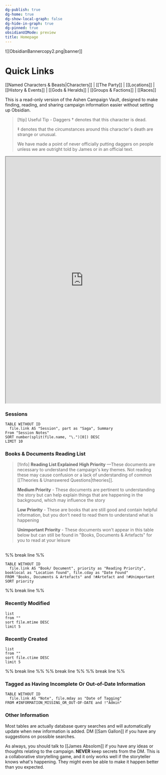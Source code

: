 ```yaml
---
dg-publish: true
dg-home: true
dg-show-local-graph: false
dg-hide-in-graph: true
dg-pinned: true
obsidianUIMode: preview
title: Homepage
---
```

![[ObsidianBannercopy2.png|banner]]

# Quick Links
[[Named Characters & Beasts|Characters]] | [[The Party]] | [[Locations]] | [[History & Events]] | [[Gods & Heralds]] | [[Groups & Factions]] | [[Races]]

This is a read-only version of the Ashen Campaign Vault, designed to make finding, reading, and sharing campaign information easier without setting up Obsidian.  

> [!tip] Useful Tip - Daggers
> † denotes that this character is dead.
> 
> ‡ denotes that the circumstances around this character's death are strange or unusual.
> 
> We have made a point of never officially putting daggers on people unless we are outright told by James or in an official text. 


<iframe src="https://app.kanka.io/w/322252/maps/108114/explore" width="100%" height="800">
  <p>Your browser does not support iframes.</p>
</iframe>




### Sessions
```dataview
TABLE WITHOUT ID
  file.link AS "Session", part as "Saga", Summary
From "Session Notes"
SORT number(split(file.name, "\.")[0]) DESC
LIMIT 10
```
### Books & Documents Reading List

> [!Info] **Reading List Explained**
> **High Priority** —These documents are necessary to understand the campaign's key themes. Not reading these may cause confusion or a lack of understanding of common [[Theories & Unanswered Questions|theories]].
> 
> **Medium Priority** - These documents are pertinent to understanding the story but can help explain things that are happening in the background, which may influence the story
> 
> **Low Priority** - These are books that are still good and contain helpful information, but you don't need to read them to understand what is happening 
> 
> **Unimportant Priority** - These documents won't appear in this table below but can still be found in "Books, Documents & Artefacts" for you to read at your leisure

<br> %% break line  %%

```dataview
TABLE WITHOUT ID
  file.link AS "Book/ Document", priority as "Reading Priority", booklocal as "Location found", file.cday as "Date Found"
FROM "Books, Documents & Artefacts" and !#Artefact and !#Unimportant
SORT priority
```

%% break line  %%
### Recently Modified
```dataview
list
from ""
sort file.mtime DESC
limit 5

```

### Recently Created
```dataview
list
from ""
sort file.ctime DESC
limit 5

```
%% break line  %%
%% break line  %%
%% break line  %%

### Tagged as Having Incomplete Or Out-of-Date Information
```dataview
TABLE WITHOUT ID
  file.link AS "Note", file.mday as "Date of Tagging"
FROM #INFORMATION_MISSING_OR_OUT-OF-DATE and !"Admin"
```

### Other Information 
Most tables are actually database query searches and will automatically update when new information is added. DM [[Sam Gallon]] if you have any suggestions on possible searches.

As always, you should talk to [[James Absolom]] if you have any ideas or thoughts relating to the campaign. **NEVER** keep secrets from the DM. This is a collaborative storytelling game, and it only works well if the storyteller knows what's happening. They might even be able to make it happen better than you expected. 